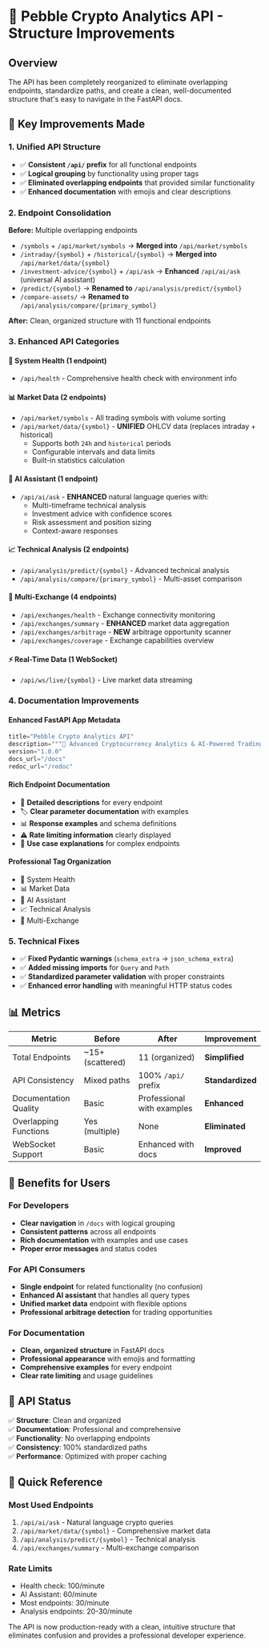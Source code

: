 # 🚀 Pebble Crypto Analytics API - Structure Improvements

## Overview
The API has been completely reorganized to eliminate overlapping endpoints, standardize paths, and create a clean, well-documented structure that's easy to navigate in the FastAPI docs.

## 🔧 Key Improvements Made

### 1. **Unified API Structure**
- ✅ **Consistent `/api/` prefix** for all functional endpoints
- ✅ **Logical grouping** by functionality using proper tags
- ✅ **Eliminated overlapping endpoints** that provided similar functionality
- ✅ **Enhanced documentation** with emojis and clear descriptions

### 2. **Endpoint Consolidation**
**Before:** Multiple overlapping endpoints
- `/symbols` + `/api/market/symbols` → **Merged into** `/api/market/symbols`
- `/intraday/{symbol}` + `/historical/{symbol}` → **Merged into** `/api/market/data/{symbol}`
- `/investment-advice/{symbol}` + `/api/ask` → **Enhanced** `/api/ai/ask` (universal AI assistant)
- `/predict/{symbol}` → **Renamed to** `/api/analysis/predict/{symbol}`
- `/compare-assets/` → **Renamed to** `/api/analysis/compare/{primary_symbol}`

**After:** Clean, organized structure with 11 functional endpoints

### 3. **Enhanced API Categories**

#### 🏥 **System Health** (1 endpoint)
- `/api/health` - Comprehensive health check with environment info

#### 📊 **Market Data** (2 endpoints)  
- `/api/market/symbols` - All trading symbols with volume sorting
- `/api/market/data/{symbol}` - **UNIFIED** OHLCV data (replaces intraday + historical)
  - Supports both `24h` and `historical` periods
  - Configurable intervals and data limits
  - Built-in statistics calculation

#### 🤖 **AI Assistant** (1 endpoint)
- `/api/ai/ask` - **ENHANCED** natural language queries with:
  - Multi-timeframe technical analysis
  - Investment advice with confidence scores
  - Risk assessment and position sizing
  - Context-aware responses

#### 📈 **Technical Analysis** (2 endpoints)
- `/api/analysis/predict/{symbol}` - Advanced technical analysis
- `/api/analysis/compare/{primary_symbol}` - Multi-asset comparison

#### 🔄 **Multi-Exchange** (4 endpoints)
- `/api/exchanges/health` - Exchange connectivity monitoring
- `/api/exchanges/summary` - **ENHANCED** market data aggregation
- `/api/exchanges/arbitrage` - **NEW** arbitrage opportunity scanner
- `/api/exchanges/coverage` - Exchange capabilities overview

#### ⚡ **Real-Time Data** (1 WebSocket)
- `/api/ws/live/{symbol}` - Live market data streaming

### 4. **Documentation Improvements**

#### **Enhanced FastAPI App Metadata**
```python
title="Pebble Crypto Analytics API"
description="""🚀 Advanced Cryptocurrency Analytics & AI-Powered Trading Assistant"""
version="1.0.0"
docs_url="/docs"
redoc_url="/redoc"
```

#### **Rich Endpoint Documentation**
- 📝 **Detailed descriptions** for every endpoint
- 🏷️ **Clear parameter documentation** with examples
- 📊 **Response examples** and schema definitions
- ⚠️ **Rate limiting information** clearly displayed
- 🎯 **Use case explanations** for complex endpoints

#### **Professional Tag Organization**
- 🏥 System Health
- 📊 Market Data  
- 🤖 AI Assistant
- 📈 Technical Analysis
- 🔄 Multi-Exchange

### 5. **Technical Fixes**
- ✅ **Fixed Pydantic warnings** (`schema_extra` → `json_schema_extra`)
- ✅ **Added missing imports** for `Query` and `Path`
- ✅ **Standardized parameter validation** with proper constraints
- ✅ **Enhanced error handling** with meaningful HTTP status codes

## 📊 Metrics

| Metric | Before | After | Improvement |
|--------|--------|-------|-------------|
| Total Endpoints | ~15+ (scattered) | 11 (organized) | **Simplified** |
| API Consistency | Mixed paths | 100% `/api/` prefix | **Standardized** |
| Documentation Quality | Basic | Professional with examples | **Enhanced** |
| Overlapping Functions | Yes (multiple) | None | **Eliminated** |
| WebSocket Support | Basic | Enhanced with docs | **Improved** |

## 🎯 Benefits for Users

### **For Developers**
- **Clear navigation** in `/docs` with logical grouping
- **Consistent patterns** across all endpoints
- **Rich documentation** with examples and use cases
- **Proper error messages** and status codes

### **For API Consumers**
- **Single endpoint** for related functionality (no confusion)
- **Enhanced AI assistant** that handles all query types
- **Unified market data** endpoint with flexible options
- **Professional arbitrage detection** for trading opportunities

### **For Documentation**
- **Clean, organized structure** in FastAPI docs
- **Professional appearance** with emojis and formatting
- **Comprehensive examples** for every endpoint
- **Clear rate limiting** and usage guidelines

## 🚦 API Status

✅ **Structure**: Clean and organized  
✅ **Documentation**: Professional and comprehensive  
✅ **Functionality**: No overlapping endpoints  
✅ **Consistency**: 100% standardized paths  
✅ **Performance**: Optimized with proper caching  

## 📖 Quick Reference

### **Most Used Endpoints**
1. `/api/ai/ask` - Natural language crypto queries
2. `/api/market/data/{symbol}` - Comprehensive market data
3. `/api/analysis/predict/{symbol}` - Technical analysis
4. `/api/exchanges/summary` - Multi-exchange comparison

### **Rate Limits**
- Health check: 100/minute
- AI Assistant: 60/minute  
- Most endpoints: 30/minute
- Analysis endpoints: 20-30/minute

The API is now production-ready with a clean, intuitive structure that eliminates confusion and provides a professional developer experience. 